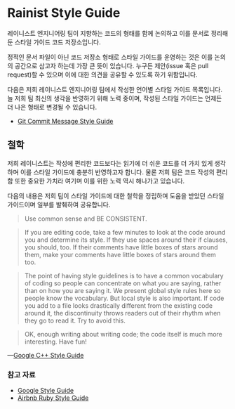 # Rainist Style Guide

레이니스트 엔지니어링 팀이 지향하는 코드의 형태를 함께 논의하고 이를 문서로 정리해둔 스타일 가이드 코드 저장소입니다. 

정적인 문서 파일이 아닌 코드 저장소 형태로 스타일 가이드를 운영하는 것은 이를 논의의 공간으로 삼고자 하는데 가장 큰 뜻이 있습니다. 누구든 제안(issue 혹은 pull request)할 수 있으며 이에 대한 의견을 공유할 수 있도록 하기 위함입니다.

다음은 저희 레이니스트 엔지니어링 팀에서 작성한 언어별 스타일 가이드 목록입니다. 늘 저희 팀 최신의 생각을 반영하기 위해 노력 중이며, 작성된 스타일 가이드는 언제든 더 나은 형태로 변경될 수 있습니다.

- [Git Commit Message Style Guide](git/README.md)

## 철학

저희 레이니스트는 작성에 편리한 코드보다는 읽기에 더 쉬운 코드를 더 가치 있게 생각하며 이를 스타일 가이드에 충분히 반영하고자 합니다. 물론 저희 팀은 코드 작성의 편리함 또한 중요한 가치라 여기며 이를 위한 노력 역시 해나가고 있습니다.

다음의 내용은 저희 팀이 스타일 가이드에 대한 철학을 정립하며 도움을 받았던 스타일 가이드이며 일부를 발췌하여 공유합니다. 

> Use common sense and BE CONSISTENT.

> If you are editing code, take a few minutes to look at the code around you and determine its style. If they use spaces around their if clauses, you should, too. If their comments have little boxes of stars around them, make your comments have little boxes of stars around them too.

> The point of having style guidelines is to have a common vocabulary of coding so people can concentrate on what you are saying, rather than on how you are saying it. We present global style rules here so people know the vocabulary. But local style is also important. If code you add to a file looks drastically different from the existing code around it, the discontinuity throws readers out of their rhythm when they go to read it. Try to avoid this.

> OK, enough writing about writing code; the code itself is much more interesting. Have fun!

&mdash;[Google C++ Style Guide](https://google.github.io/styleguide/cppguide.html)


### 참고 자료

- [Google Style Guide](https://github.com/google/styleguide)
- [Airbnb Ruby Style Guide](https://github.com/airbnb/ruby)

